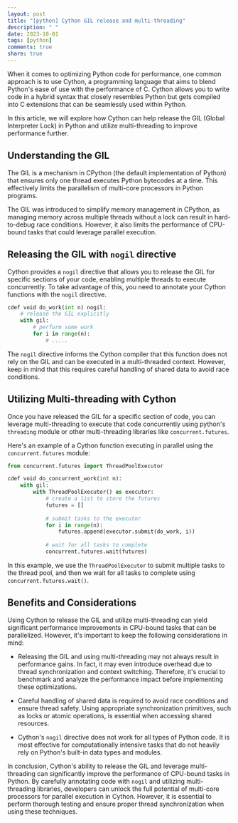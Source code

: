```yaml
---
layout: post
title: "[python] Cython GIL release and multi-threading"
description: " "
date: 2023-10-01
tags: [python]
comments: true
share: true
---
```


When it comes to optimizing Python code for performance, one common approach is to use Cython, a programming language that aims to blend Python's ease of use with the performance of C. Cython allows you to write code in a hybrid syntax that closely resembles Python but gets compiled into C extensions that can be seamlessly used within Python.

In this article, we will explore how Cython can help release the GIL (Global Interpreter Lock) in Python and utilize multi-threading to improve performance further.

## Understanding the GIL

The GIL is a mechanism in CPython (the default implementation of Python) that ensures only one thread executes Python bytecodes at a time. This effectively limits the parallelism of multi-core processors in Python programs.

The GIL was introduced to simplify memory management in CPython, as managing memory across multiple threads without a lock can result in hard-to-debug race conditions. However, it also limits the performance of CPU-bound tasks that could leverage parallel execution.

## Releasing the GIL with `nogil` directive

Cython provides a `nogil` directive that allows you to release the GIL for specific sections of your code, enabling multiple threads to execute concurrently. To take advantage of this, you need to annotate your Cython functions with the `nogil` directive.

```python
cdef void do_work(int n) nogil:
    # release the GIL explicitly
    with gil:
        # perform some work
        for i in range(n):
            # .....
```

The `nogil` directive informs the Cython compiler that this function does not rely on the GIL and can be executed in a multi-threaded context. However, keep in mind that this requires careful handling of shared data to avoid race conditions.

## Utilizing Multi-threading with Cython

Once you have released the GIL for a specific section of code, you can leverage multi-threading to execute that code concurrently using python's `threading` module or other multi-threading libraries like `concurrent.futures`.

Here's an example of a Cython function executing in parallel using the `concurrent.futures` module:

```python
from concurrent.futures import ThreadPoolExecutor

cdef void do_concurrent_work(int n):
    with gil:
        with ThreadPoolExecutor() as executor:
            # create a list to store the futures
            futures = []
            
            # submit tasks to the executor
            for i in range(n):
                futures.append(executor.submit(do_work, i))
            
            # wait for all tasks to complete
            concurrent.futures.wait(futures)
```

In this example, we use the `ThreadPoolExecutor` to submit multiple tasks to the thread pool, and then we wait for all tasks to complete using `concurrent.futures.wait()`.

## Benefits and Considerations

Using Cython to release the GIL and utilize multi-threading can yield significant performance improvements in CPU-bound tasks that can be parallelized. However, it's important to keep the following considerations in mind:

- Releasing the GIL and using multi-threading may not always result in performance gains. In fact, it may even introduce overhead due to thread synchronization and context switching. Therefore, it's crucial to benchmark and analyze the performance impact before implementing these optimizations.

- Careful handling of shared data is required to avoid race conditions and ensure thread safety. Using appropriate synchronization primitives, such as locks or atomic operations, is essential when accessing shared resources.

- Cython's `nogil` directive does not work for all types of Python code. It is most effective for computationally intensive tasks that do not heavily rely on Python's built-in data types and modules.

In conclusion, Cython's ability to release the GIL and leverage multi-threading can significantly improve the performance of CPU-bound tasks in Python. By carefully annotating code with `nogil` and utilizing multi-threading libraries, developers can unlock the full potential of multi-core processors for parallel execution in Cython. However, it is essential to perform thorough testing and ensure proper thread synchronization when using these techniques.